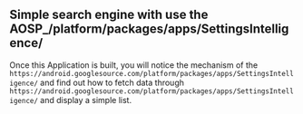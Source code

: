 ## Simple search engine with use the AOSP_/platform/packages/apps/SettingsIntelligence/
Once this Application is built, you will notice the mechanism of the `https://android.googlesource.com/platform/packages/apps/SettingsIntelligence/` and find out how to fetch data through `https://android.googlesource.com/platform/packages/apps/SettingsIntelligence/` and display a simple list.

